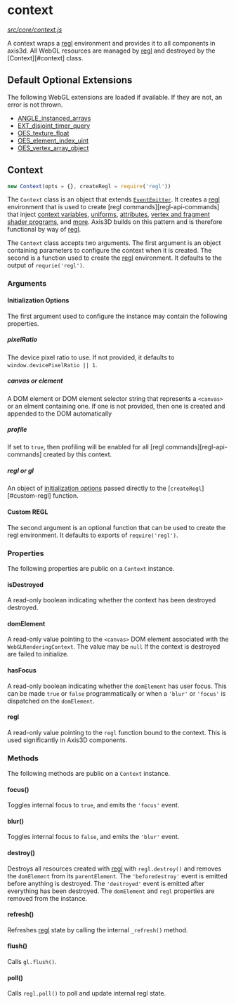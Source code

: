 context
=======

*[src/core/context.js](../../src/core/context.js)*

A context wraps a [regl][regl] environment and provides it to all
components in axis3d. All WebGL resources are managed by [regl][regl]
and destroyed by the [Context][#context] class.

## Default Optional Extensions

The following WebGL extensions are loaded if available. If they are not,
an error is not thrown.

* [ANGLE_instanced_arrays][ANGLE_instanced_arrays]
* [EXT_disjoint_timer_query][EXT_disjoint_timer_query]
* [OES_texture_float][OES_texture_float]
* [OES_element_index_uint][OES_element_index_uint]
* [OES_vertex_array_object][OES_vertex_array_object]

## Context

```js
new Context(opts = {}, createRegl = require('regl'))
```

The `Context` class is an object that extends [`EventEmitter`][EventEmitter].
It creates a [regl][regl-api-initialization-options] environment
that is used to create [regl commands][regl-api-commands] that inject
[context variables][regl-api-context], [uniforms][regl-api-uniforms],
[attributes][regl-api-attributes], [vertex and fragment shader
programs][regl-api-shaders], and [more][regl-api-inputs]. Axis3D builds
on this pattern and is therefore functional by way of [regl][regl].

The `Context` class accepts two arguments. The first argument is an object
containing parameters to configure the context when it is created. The
second is a function used to create the [regl][regl] environment. It
defaults to the output of `requrie('regl')`.

### Arguments

#### Initialization Options

The first argument used to configure the instance may contain the
following properties.

##### pixelRatio

The device pixel ratio to use. If not provided, it defaults to
`window.devicePixelRatio || 1`.

##### canvas or element

A DOM element or DOM element selector string that represents a `<canvas>` or
an elment containing one. If one is not provided, then one is created and
appended to the DOM automatically

##### profile

If set to `true`, then profiling will be enabled for all
[regl commands][regl-api-commands] created by this context.

##### regl or gl

An object of [initialization options][regl-api-initialization-options] passed
directly to the [`createRegl`][#custom-regl] function.

#### Custom REGL

The second argument is an optional function that can be used to create
the regl environment. It defaults to exports of `require('regl')`.

### Properties

The following properties are public on a `Context` instance.

#### isDestroyed

A read-only boolean indicating whether the context has been destroyed
destroyed.

#### domElement

A read-only value pointing to the `<canvas>` DOM element associated with the
`WebGLRenderingContext`. The value may be `null` If the context is
destroyed are failed to initialize.

#### hasFocus

A read-only boolean indicating whether the `domElement` has user focus.
This can be made `true` or `false` programmatically or when a `'blur'` or
`'focus'` is dispatched on the `domElement`.

#### regl

A read-only value pointing to the `regl` function bound to the context.
This is used significantly in Axis3D components.

### Methods

The following methods are public on a `Context` instance.

#### focus()

Toggles internal focus to `true`, and emits the `'focus'` event.

#### blur()

Toggles internal focus to `false`, and emits the `'blur'` event.

#### destroy()

Destroys all resources created with [regl][regl] with `regl.destroy()` and removes
the `domElement` from its `parentElement`. The `'beforedestroy'` event is
emitted before anything is destroyed. The `'destroyed'` event is emitted
after everything has been destroyed. The `domElement` and `regl` properties
are removed from the instance.

#### refresh()

Refreshes [regl][regl] state by calling the internal `_refresh()`
method.

#### flush()

Calls `gl.flush()`.

#### poll()

Calls `regl.poll()` to poll and update internal regl state.




[EventEmitter]: https://nodejs.org/api/events.html#events_class_eventemitter

[regl-api-initialization-options]: https://github.com/regl-project/regl/blob/gh-pages/API.md#all-initialization-options
[regl-api-attributes]: https://github.com/regl-project/regl/blob/gh-pages/API.md#attributes
[regl-api-uniforms]: https://github.com/regl-project/regl/blob/gh-pages/API.md#uniforms
[regl-api-context]: https://github.com/regl-project/regl/blob/gh-pages/API.md#context
[regl-api-shaders]: https://github.com/regl-project/regl/blob/gh-pages/API.md#shaders
[regl-api-inputs]: https://github.com/regl-project/regl/blob/gh-pages/API.md#inputs
[regl]: https://github.com/regl-project/regl

[ANGLE_instanced_arrays]: https://developer.mozilla.org/en-US/docs/Web/API/ANGLE_instanced_arrays
[EXT_disjoint_timer_query]: https://developer.mozilla.org/en-US/docs/Web/API/EXT_disjoint_timer_query
[OES_texture_float]: https://developer.mozilla.org/en-US/docs/Web/API/OES_texture_float
[OES_element_index_uint]: https://developer.mozilla.org/en-US/docs/Web/API/OES_element_index_uint
[OES_vertex_array_object]: https://developer.mozilla.org/en-US/docs/Web/API/OES_vertex_array_object

